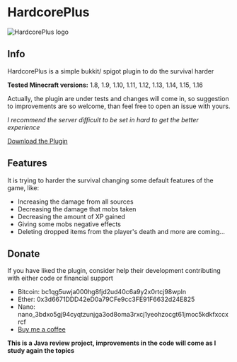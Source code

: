 # HardcorePlus

![HardcorePlus logo](https://i.imgur.com/uBYR4So.png?2)

## Info
HardcorePlus is a simple bukkit/ spigot plugin to do the survival harder

**Tested Minecraft versions:** 1.8, 1.9, 1.10, 1.11, 1.12, 1.13, 1.14, 1.15, 1.16

Actually, the plugin are under tests and changes will come in, so suggestion to improvements are so welcome, than feel 
free to open an issue with yours.

*I recommend the server difficult to be set in hard to get the better experience*

[Download the Plugin](https://github.com/henrybarreto/HardcorePlus/raw/master/out/artifacts/HardcorePlus_jar/HardcorePlus.jar)

## Features
It is trying to harder the survival changing some default features of the game, like:
- Increasing the damage from all sources
- Decreasing the damage that mobs taken
- Decreasing the amount of XP gained
- Giving some mobs negative effects
- Deleting dropped items from the player's death
and more are coming...

## Donate

If you have liked the plugin, consider help their development contributing with either code or financial support

- Bitcoin: bc1qg5uwja000hg8fjd2ud40c6a9y2x0rtcj98wpln
- Ether: 0x3d6671DDD42eD0a79CFe9cc3FE91F6632d24E825
- Nano: nano_3bdxo5gj94cyqtzunjga3od8oma3rxcj1yeohzocgt61jmoc5kdkfxccxrcf
- [Buy me a coffee](https://www.buymeacoffee.com/henrybarreto)

**This is a Java review project, improvements in the code will come as I study again the topics**
